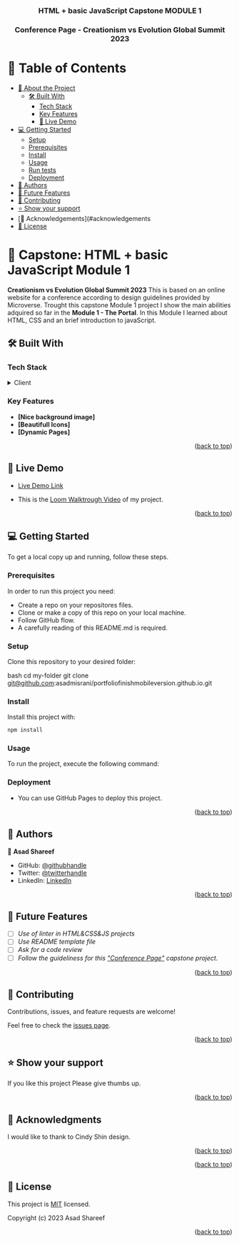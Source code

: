 <a name="readme-top"></a>

<div align="center">

  <h3><b> HTML + basic JavaScript Capstone MODULE 1</b></h3>
  <h3><b>Conference Page - Creationism vs Evolution Global Summit 2023</b></h3>

</div>

# 📗 Table of Contents

- [📖 About the Project](#about-project)
  - [🛠 Built With](#built-with)
    - [Tech Stack](#tech-stack)
    - [Key Features](#key-features)
    - [🚀 Live Demo](#live-demo)
- [💻 Getting Started](#getting-started)
  - [Setup](#setup)
  - [Prerequisites](#prerequisites)
  - [Install](#install)
  - [Usage](#usage)
  - [Run tests](#run-tests)
  - [Deployment](#triangular_flag_on_post-deployment)
- [👥 Authors](#authors)
- [🔭 Future Features](#future-features)
- [🤝 Contributing](#contributing)
- [⭐️ Show your support](#support)
- [🙏 Acknowledgements](#acknowledgements
- [📝 License](#license)

<!-- PROJECT DESCRIPTION -->

# 📖 Capstone: HTML + basic JavaScript Module 1 <a name="about-project"></a>

**Creationism vs Evolution Global Summit 2023** This is based on an online website for a conference according to design guidelines provided by Microverse. Trought this capstone Module 1 project I show the main abilities adquired so far in the **Module 1 - The Portal**. In this Module I learned about HTML, CSS and an brief introduction to javaScript.

## 🛠 Built With <a name="built-with"></a>

### Tech Stack <a name="tech-stack"></a>

<details>
  <summary>Client</summary>
  <ul>
    <li><a href="https://html.com/">Html</a></li>
    <li><a href="">CSS</a></li>
    <li><a href="">JavaScript</a></li>
  </ul>
</details>

<!-- Features -->

### Key Features <a name="key-features"></a>

- **[Nice background image]**
- **[Beautifull Icons]**
- **[Dynamic Pages]**

<p align="right">(<a href="#readme-top">back to top</a>)</p>

<!-- LIVE DEMO -->

## 🚀 Live Demo <a name="live-demo"></a>

- [Live Demo Link](https://asadmisrani.github.io/capstonemodule1.github.io/)

- This is the [Loom Walktrough Video](https://www.loom.com/share/5582d18bc55e4536b711865dcf82a5b0) of my project.

<p align="right">(<a href="#readme-top">back to top</a>)</p>

<!-- GETTING STARTED -->

## 💻 Getting Started <a name="getting-started"></a>

To get a local copy up and running, follow these steps.

### Prerequisites

In order to run this project you need:

- Create a repo on your repositores files.
- Clone or make a copy of this repo on your local machine.
- Follow GitHub flow.
- A carefully reading of this README.md is required.

<!--
Example command:

```sh
 gem install rails
```
 -->

### Setup

Clone this repository to your desired folder:

bash
cd my-folder
git clone git@github.com:asadmisrani/portfoliofinishmobileversion.github.io.git

<!--
Example commands:

```sh
  cd my-folder
  git clone git@github.com:myaccount/my-project.git
```
--->

### Install

Install this project with:

```bash
npm install
```

<!--
Example command:

```sh
  cd my-project
  gem install
```
--->

### Usage

To run the project, execute the following command:

<!--
Example command:

```sh
  rails server
```
--->

<!--
Example command:

```sh
  bin/rails test test/models/article_test.rb
```
--->

### Deployment

- You can use GitHub Pages to deploy this project.

<!--
Example:

```sh

```
 -->

<p align="right">(<a href="#readme-top">back to top</a>)</p>

<!-- AUTHORS -->

## 👥 Authors <a name="authors"></a>

👤 **Asad Shareef**

- GitHub: [@githubhandle](https://github.com/asadmisrani)
- Twitter: [@twitterhandle](https://twitter.com/lizaliliafb1)
- LinkedIn: [LinkedIn](https://linkedin.com/in/asadshareef)

<p align="right">(<a href="#readme-top">back to top</a>)</p>

<!-- FUTURE FEATURES -->

## 🔭 Future Features <a name="future-features"></a>

- [ ] _Use of linter in HTML&CSS&JS projects_
- [ ] _Use README template file_
- [ ] _Ask for a code review_
- [ ] _Follow the guideliness for this ["Conference Page"](git@github.com:asadmisrani/capstonemodule1.github.io.git) capstone project._

<p align="right">(<a href="#readme-top">back to top</a>)</p>

<!-- CONTRIBUTING -->

## 🤝 Contributing <a name="contributing"></a>

Contributions, issues, and feature requests are welcome!

Feel free to check the [issues page](../../issues/).

<p align="right">(<a href="#readme-top">back to top</a>)</p>

<!-- SUPPORT -->

## ⭐️ Show your support <a name="support"></a>

If you like this project Please give thumbs up.

<p align="right">(<a href="#readme-top">back to top</a>)</p>

<!-- ACKNOWLEDGEMENTS -->

## 🙏 Acknowledgments <a name="acknowledgements"></a>

I would like to thank to Cindy Shin design.

<p align="right">(<a href="#readme-top">back to top</a>)</p>

<!-- FAQ (optional) -->

<p align="right">(<a href="#readme-top">back to top</a>)</p>

<!-- LICENSE -->

## 📝 License <a name="license"></a>

This project is [MIT](./LICENSE) licensed.

Copyright (c) 2023 Asad Shareef

<p align="right">(<a href="#readme-top">back to top</a>)</p>
